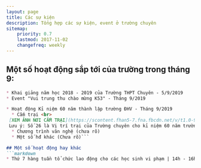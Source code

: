```yaml
---
layout: page
title: Các sự kiện
description: Tổng hợp các sự kiện, event ở trường chuyên
sitemap:
    priority: 0.7
    lastmod: 2017-11-02
    changefreq: weekly
---
```


## Một số hoạt động sắp tới của trường trong tháng 9:
```markdown
* Khai giảng năm học 2018 - 2019 của Trường THPT Chuyên - 5/9/2019 
* Event "Vui trung thu chào mừng K53" - Tháng 9/2019

* Hoạt động Kỉ niệm 60 năm thành lập trường ĐHV - Tháng 9/2019
  * Cắm trại <br>
 [XEM ẢNH NƠI CẮM TRẠI](https://scontent.fhan5-7.fna.fbcdn.net/v/t1.0-9/69306011_2580937235260523_8081354771312672768_n.jpg?_nc_cat=103&_nc_oc=AQnPOrf7vHeM2_yoenXv83tGYqMrMfmXpoqlNotHaR_TNDGgYq29Uq8IKNNipeAMJCA&_nc_ht=scontent.fhan5-7.fna&oh=39007e8e8321a1e28e57c7b72402f232&oe=5E046002)<br>>
 Lưu ý: Số 26 là Vị trí trại của Trường chuyên cho kỉ niệm 60 năm trường đại học Vinh nhé
  * Chương trình văn nghệ (chưa rõ)
  * Một số hđ khác (Chưa rõ)```

## Một số hoạt động hay khác 
```markdown
* Thứ 7 hàng tuần tổ chức lao động cho các học sinh vi phạm | 14h - 16h30 hàng tuần
```